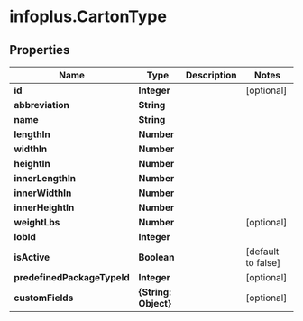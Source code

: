 # infoplus.CartonType

## Properties
Name | Type | Description | Notes
------------ | ------------- | ------------- | -------------
**id** | **Integer** |  | [optional] 
**abbreviation** | **String** |  | 
**name** | **String** |  | 
**lengthIn** | **Number** |  | 
**widthIn** | **Number** |  | 
**heightIn** | **Number** |  | 
**innerLengthIn** | **Number** |  | 
**innerWidthIn** | **Number** |  | 
**innerHeightIn** | **Number** |  | 
**weightLbs** | **Number** |  | [optional] 
**lobId** | **Integer** |  | 
**isActive** | **Boolean** |  | [default to false]
**predefinedPackageTypeId** | **Integer** |  | [optional] 
**customFields** | **{String: Object}** |  | [optional] 



